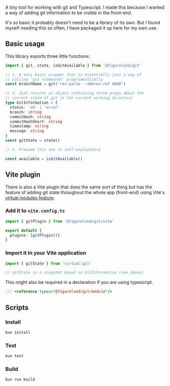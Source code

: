 A tiny tool for working with git and Typescript. I made this because I wanted a way of adding git information to be visible in the front-end.

It's so basic it probably doesn't need to be a library of its own. But I found myself needing this so often, I have packaged it up here for my own use.

## Basic usage

This library exports three little functions:

```ts
import { git, state, isGitAvailable } from '@figureland/git'

// 1. A very basic wrapper that is essentially just a way of
// calling 'git <command>' programmatically
const branchName = git('rev-parse --abbrev-ref HEAD')

// 2. Just returns an object containing three props about the
// current state of git in the current working directory
type GitInformation = {
  status: 'ok' | 'error'
  branch: string
  commitHash: string
  commitHashShort: string
  timestamp: string
  message: string
}
const gitState = state()

// 3. Presume this one is self-explanatory

const available = isGitAvailable()
```

## Vite plugin

There is also a Vite plugin that does the same sort of thing but has the feature of adding git state throughout the whole app (front-end) using Vite's [virtual modules feature](https://vitejs.dev/guide/api-plugin#virtual-modules-convention).

### Add it to `vite.config.ts`

```ts
import { gitPlugin } from '@figureland/git/vite'

export default {
  plugins: [gitPlugin()]
}
```

### Import it in your Vite application

```ts
import { gitState } from 'virtual:git'

// gitState is a snapshot based on GitInformation (see above)
```

This might also be required in a declaration if you are using typescript.

```ts
/// <reference types="@figureland/git/module"/>
```

## Scripts

### Install

```bash
bun install
```

### Test

```bash
bun test
```

### Build

```bash
bun run build
```
